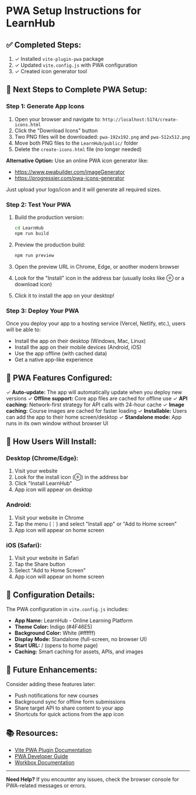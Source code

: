 # PWA Setup Instructions for LearnHub

## ✅ Completed Steps:
1. ✓ Installed `vite-plugin-pwa` package
2. ✓ Updated `vite.config.js` with PWA configuration
3. ✓ Created icon generator tool

## 🔨 Next Steps to Complete PWA Setup:

### Step 1: Generate App Icons
1. Open your browser and navigate to: `http://localhost:5174/create-icons.html`
2. Click the "Download Icons" button
3. Two PNG files will be downloaded: `pwa-192x192.png` and `pwa-512x512.png`
4. Move both PNG files to the `LearnHub/public/` folder
5. Delete the `create-icons.html` file (no longer needed)

**Alternative Option:** Use an online PWA icon generator like:
- https://www.pwabuilder.com/imageGenerator
- https://progressier.com/pwa-icons-generator

Just upload your logo/icon and it will generate all required sizes.

### Step 2: Test Your PWA
1. Build the production version:
   ```bash
   cd LearnHub
   npm run build
   ```

2. Preview the production build:
   ```bash
   npm run preview
   ```

3. Open the preview URL in Chrome, Edge, or another modern browser

4. Look for the "Install" icon in the address bar (usually looks like ⊕ or a download icon)

5. Click it to install the app on your desktop!

### Step 3: Deploy Your PWA
Once you deploy your app to a hosting service (Vercel, Netlify, etc.), users will be able to:
- Install the app on their desktop (Windows, Mac, Linux)
- Install the app on their mobile devices (Android, iOS)
- Use the app offline (with cached data)
- Get a native app-like experience

## 🎯 PWA Features Configured:

✓ **Auto-update:** The app will automatically update when you deploy new versions
✓ **Offline support:** Core app files are cached for offline use
✓ **API caching:** Network-first strategy for API calls with 24-hour cache
✓ **Image caching:** Course images are cached for faster loading
✓ **Installable:** Users can add the app to their home screen/desktop
✓ **Standalone mode:** App runs in its own window without browser UI

## 📱 How Users Will Install:

### Desktop (Chrome/Edge):
1. Visit your website
2. Look for the install icon (⊕) in the address bar
3. Click "Install LearnHub"
4. App icon will appear on desktop

### Android:
1. Visit your website in Chrome
2. Tap the menu (⋮) and select "Install app" or "Add to Home screen"
3. App icon will appear on home screen

### iOS (Safari):
1. Visit your website in Safari
2. Tap the Share button
3. Select "Add to Home Screen"
4. App icon will appear on home screen

## 🔧 Configuration Details:

The PWA configuration in `vite.config.js` includes:
- **App Name:** LearnHub - Online Learning Platform
- **Theme Color:** Indigo (#4F46E5)
- **Background Color:** White (#ffffff)
- **Display Mode:** Standalone (full-screen, no browser UI)
- **Start URL:** / (opens to home page)
- **Caching:** Smart caching for assets, APIs, and images

## 🚀 Future Enhancements:

Consider adding these features later:
- Push notifications for new courses
- Background sync for offline form submissions
- Share target API to share content to your app
- Shortcuts for quick actions from the app icon

## 📚 Resources:

- [Vite PWA Plugin Documentation](https://vite-pwa-org.netlify.app/)
- [PWA Developer Guide](https://web.dev/progressive-web-apps/)
- [Workbox Documentation](https://developers.google.com/web/tools/workbox)

---

**Need Help?** If you encounter any issues, check the browser console for PWA-related messages or errors.
